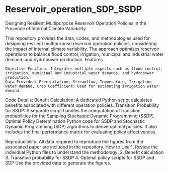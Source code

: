 # Reservoir_operation_SDP_SSDP
Designing Resilient Multipurpose Reservoir Operation Policies in the Presence of Internal Climate Variability

This repository provides the data, codes, and methodologies used for designing resilient multipurpose reservoir operation policies, considering the impact of internal climate variability. The approach optimizes reservoir operations to balance flood control, irrigation, municipal and industrial water demand, and hydropower production.
Features

    Objective Function: Integrates multiple aspects such as flood control, irrigation, municipal and industrial water demands, and hydropower production.
    Data Provided: Precipitation, Streamflow, Temperature, Irrigation water demand, Crop Coefficient: Used for estimating irrigation water demand.

Code Details: Benefit Calculation: A dedicated Python script calculates benefits associated with different operation policies.
    Transition Probability for SSDP: A separate script handles the computation of transition probabilities for the Sampling Stochastic Dynamic Programming (SSDP).
    Optimal Policy Determination:Python code for SSDP and Stochastic Dynamic Programming (SDP) algorithms to derive optimal policies. It also includes the final performance matrix for evaluating policy effectiveness.

Reproducibility: All data required to reproduce the figures from the associated paper are included in the repository.
How to Use:1. Review the individual Python files to understand the methodology:
2. Benefit calculation
3. Transition probability for SSDP
4. Optimal policy scripts for SSDP and SDP
Use the provided data to generate the figures.
